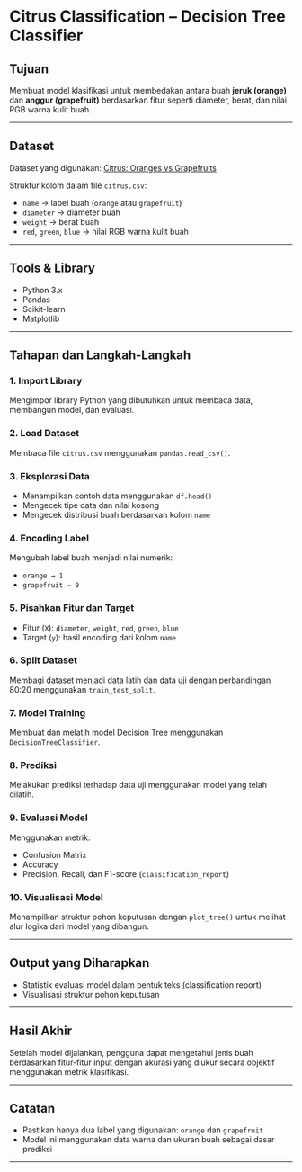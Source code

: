 # Citrus Classification – Decision Tree Classifier

## Tujuan
Membuat model klasifikasi untuk membedakan antara buah **jeruk (orange)** dan **anggur (grapefruit)** berdasarkan fitur seperti diameter, berat, dan nilai RGB warna kulit buah.

---

## Dataset
Dataset yang digunakan: [Citrus: Oranges vs Grapefruits](https://www.kaggle.com/datasets/joshmcadams/oranges-vs-grapefruit)

Struktur kolom dalam file `citrus.csv`:
- `name` → label buah (`orange` atau `grapefruit`)
- `diameter` → diameter buah
- `weight` → berat buah
- `red`, `green`, `blue` → nilai RGB warna kulit buah

---

## Tools & Library
- Python 3.x
- Pandas
- Scikit-learn
- Matplotlib

---

## Tahapan dan Langkah-Langkah

### 1. Import Library
Mengimpor library Python yang dibutuhkan untuk membaca data, membangun model, dan evaluasi.

### 2. Load Dataset
Membaca file `citrus.csv` menggunakan `pandas.read_csv()`.

### 3. Eksplorasi Data
- Menampilkan contoh data menggunakan `df.head()`
- Mengecek tipe data dan nilai kosong
- Mengecek distribusi buah berdasarkan kolom `name`

### 4. Encoding Label
Mengubah label buah menjadi nilai numerik:
- `orange → 1`
- `grapefruit → 0`

### 5. Pisahkan Fitur dan Target
- Fitur (`X`): `diameter`, `weight`, `red`, `green`, `blue`
- Target (`y`): hasil encoding dari kolom `name`

### 6. Split Dataset
Membagi dataset menjadi data latih dan data uji dengan perbandingan 80:20 menggunakan `train_test_split`.

### 7. Model Training
Membuat dan melatih model Decision Tree menggunakan `DecisionTreeClassifier`.

### 8. Prediksi
Melakukan prediksi terhadap data uji menggunakan model yang telah dilatih.

### 9. Evaluasi Model
Menggunakan metrik:
- Confusion Matrix
- Accuracy
- Precision, Recall, dan F1-score (`classification_report`)

### 10. Visualisasi Model
Menampilkan struktur pohon keputusan dengan `plot_tree()` untuk melihat alur logika dari model yang dibangun.

---

## Output yang Diharapkan
- Statistik evaluasi model dalam bentuk teks (classification report)
- Visualisasi struktur pohon keputusan

---

## Hasil Akhir
Setelah model dijalankan, pengguna dapat mengetahui jenis buah berdasarkan fitur-fitur input dengan akurasi yang diukur secara objektif menggunakan metrik klasifikasi.

---

## Catatan
- Pastikan hanya dua label yang digunakan: `orange` dan `grapefruit`
- Model ini menggunakan data warna dan ukuran buah sebagai dasar prediksi

---



